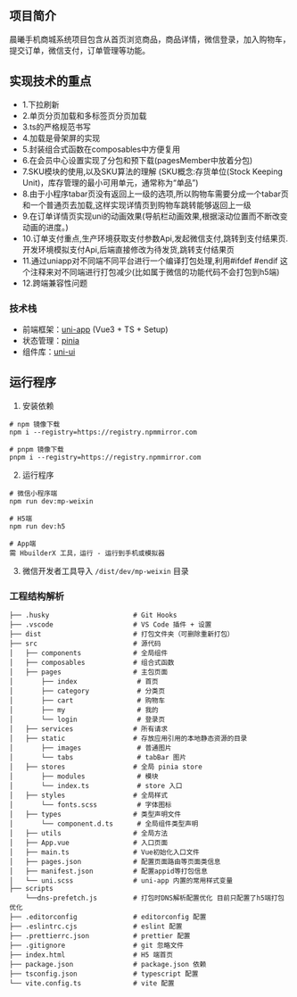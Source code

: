 ## 项目简介

晨曦手机商城系统项目包含从首页浏览商品，商品详情，微信登录，加入购物车，提交订单，微信支付，订单管理等功能。

## 实现技术的重点

- 1.下拉刷新
- 2.单页分页加载和多标签页分页加载
- 3.ts的严格规范书写
- 4.加载是骨架屏的实现
- 5.封装组合式函数在composables中方便复用
- 6.在会员中心设置实现了分包和预下载(pagesMember中放着分包)
- 7.SKU模块的使用,以及SKU算法的理解 (SKU概念:存货单位(Stock Keeping Unit)，库存管理的最小可用单元，通常称为“单品”)
- 8.由于小程序tabar页没有返回上一级的选项,所以购物车需要分成一个tabar页和一个普通页去加载,这样实现详情页到购物车跳转能够返回上一级
- 9.在订单详情页实现uni的动画效果(导航栏动画效果,根据滚动位置而不断改变动画的进度。)
- 10.订单支付重点,生产环境获取支付参数Api,发起微信支付,跳转到支付结果页.开发环境模拟支付Api,后端直接修改为待发货,跳转支付结果页
- 11.通过uniapp对不同端不同平台进行一个编译打包处理,利用#ifdef #endif 这个注释来对不同端进行打包减少(比如属于微信的功能代码不会打包到h5端)
- 12.跨端兼容性问题

### 技术栈

- 前端框架：[uni-app](https://uniapp.dcloud.net.cn/) (Vue3 + TS + Setup)
- 状态管理：[pinia](https://pinia.vuejs.org/zh/)
- 组件库：[uni-ui](https://uniapp.dcloud.net.cn/component/uniui/uni-ui.html)

## 运行程序

1. 安装依赖

```shell
# npm 镜像下载
npm i --registry=https://registry.npmmirror.com

# pnpm 镜像下载
pnpm i --registry=https://registry.npmmirror.com
```

2. 运行程序

```shell
# 微信小程序端
npm run dev:mp-weixin

# H5端
npm run dev:h5

# App端
需 HbuilderX 工具，运行 - 运行到手机或模拟器
```

3. 微信开发者工具导入 `/dist/dev/mp-weixin` 目录

### 工程结构解析

```
├── .husky                     # Git Hooks
├── .vscode                    # VS Code 插件 + 设置
├── dist                       # 打包文件夹（可删除重新打包）
├── src                        # 源代码
│   ├── components             # 全局组件
│   ├── composables            # 组合式函数
│   ├── pages                  # 主包页面
│       ├── index               # 首页
│       ├── category            # 分类页
│       ├── cart                # 购物车
│       ├── my                  # 我的
│       └── login               # 登录页
│   ├── services               # 所有请求
│   ├── static                 # 存放应用引用的本地静态资源的目录
│       ├── images              # 普通图片
│       └── tabs                # tabBar 图片
│   ├── stores                 # 全局 pinia store
│       ├── modules             # 模块
│       └── index.ts            # store 入口
│   ├── styles                 # 全局样式
│       └── fonts.scss          # 字体图标
│   ├── types                  # 类型声明文件
│       └── component.d.ts      # 全局组件类型声明
│   ├── utils                  # 全局方法
│   ├── App.vue                # 入口页面
│   ├── main.ts                # Vue初始化入口文件
│   ├── pages.json             # 配置页面路由等页面类信息
│   ├── manifest.json          # 配置appid等打包信息
│   └── uni.scss               # uni-app 内置的常用样式变量
├── scripts
    └──dns-prefetch.js         # 打包时DNS解析配置优化 目前只配置了h5端打包优化
├── .editorconfig              # editorconfig 配置
├── .eslintrc.cjs              # eslint 配置
├── .prettierrc.json           # prettier 配置
├── .gitignore                 # git 忽略文件
├── index.html                 # H5 端首页
├── package.json               # package.json 依赖
├── tsconfig.json              # typescript 配置
└── vite.config.ts             # vite 配置
```
